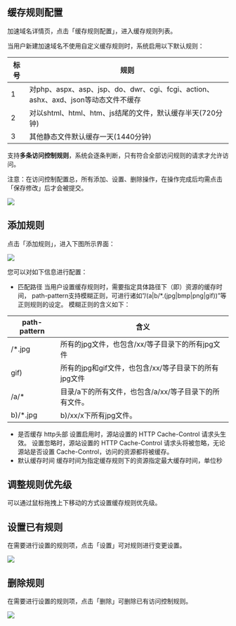 
## 缓存规则配置
加速域名详情页，点击「缓存规则配置」，进入缓存规则列表。

当用户新建加速域名不使用自定义缓存规则时，系统启用以下默认规则：



|**标号**|                                **规则**                                            | 
|--------|------------------------------------------------------------------------------------|
| 1      | 对php、aspx、asp、jsp、do、dwr、cgi、fcgi、action、ashx、axd、json等动态文件不缓存 |  
| 2      | 对以shtml、html、htm、js结尾的文件，默认缓存半天(720分钟)                          |	  
| 3      |其他静态文件默认缓存一天(1440分钟)	                                              |         

支持**多条访问控制规则**，系统会逐条判断，只有符合全部访问规则的请求才允许访问。

注意：在访问控制配置总，所有添加、设置、删除操作，在操作完成后均需点击「保存修改」后才会被提交。

![](../../image/CDN-缓存规则配置-缓存规则列表.png)

## 添加规则

点击「添加规则」，进入下图所示界面：

![](../../image/CDN-缓存规则配置-添加缓存规则.png)

您可以对如下信息进行配置：
 * 匹配路径
当用户设置缓存规则时，需要指定具体路径下（即<path-pattren>）资源的缓存时间， path-pattern支持模糊正则，可进行诸如”/(a|b/*.(jpg|bmp|png|gif))”等正则规则的设定。 模糊正则的含义如下：

|path-pattern	  |                         **含义**                         |
|-----------------|----------------------------------------------------------|
| /*.jpg          |所有的jpg文件，也包含/xx/等子目录下的所有jpg文件	         |
| gif)            |所有的jpg和gif文件，也包含/xx/等子目录下的所有jpg文件	 |        
| /a/*            |目录/a下的所有文件，也包含/a/xx/等子目录下的所有文件。	 |
| b)/*.jpg	      |b)/xx/x下所有jpg文件。	                                 |        

 * 是否缓存 http头部 
 设置启用时，源站设置的 HTTP Cache-Control 请求头生效。 设置忽略时，源站设置的 HTTP Cache-Control 请求头将被忽略，无论源站是否设置 Cache-Control，访问的资源都将被缓存。
 * 默认缓存时间
 缓存时间为指定缓存规则下的资源指定最大缓存时间，单位秒

## 调整规则优先级

可以通过鼠标拖拽上下移动的方式设置缓存规则优先级。

## 设置已有规则

在需要进行设置的规则项，点击「设置」可对规则进行变更设置。

![](../../image/CDN-缓存规则配置-缓存规则列表.png)

## 删除规则

在需要进行设置的规则项，点击「删除」可删除已有访问控制规则。

![](../../image/CDN-缓存规则配置-缓存规则列表.png)

  

